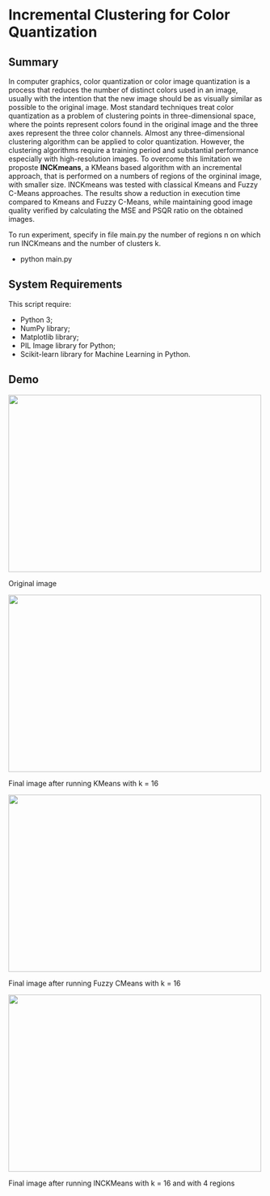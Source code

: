 # Incremental Clustering for Color Quantization #

## Summary ##
In computer graphics, color quantization or color image quantization is a process that reduces the number of distinct colors used in an image, 
usually with the intention that the new image should be as visually similar as possible to the original image. 
Most standard techniques treat color quantization as a problem of clustering points in three-dimensional space, where the points represent colors 
found in the original image and the three axes represent the three color channels. Almost any three-dimensional clustering algorithm can be applied 
to color quantization. 
However, the clustering algorithms require a training period and substantial performance especially with high-resolution images. 
To overcome this limitation we proposte **INCKmeans**, a KMeans based algorithm with an incremental approach, that is performed on a numbers of regions of the orgininal image,
with smaller size.
INCKmeans was tested with classical Kmeans and Fuzzy C-Means approaches. The results show a reduction in execution time compared to Kmeans and Fuzzy C-Means,
while maintaining good image quality verified by calculating the MSE and PSQR ratio on the obtained images.

To run experiment, specify in file main.py the number of regions n on which run INCKmeans and the number of clusters k.

* python main.py 

## System Requirements ##
This script require:
* Python 3;
* NumPy library;
* Matplotlib library;
* PIL Image library for Python;
* Scikit-learn library for Machine Learning in Python.

## Demo ##
<div>
    <img src="https://github.com/nicoladileo/INCKmeans/blob/master/img/lena.jpg" align="center" height="350" width="500">
    <p>Original image</p>
</div>
<div>
    <img src="https://github.com/nicoladileo/INCKmeans/blob/master/output/classick16lena.jpg" align="center" height="350" width="500">
    <p>Final image after running KMeans with k = 16</p>
</div>
<div>
    <img src="https://github.com/nicoladileo/INCKmeans/blob/master/output/fuzzyk16lena.jpg" align="center" height="350" width="500">
    <p>Final image after running Fuzzy CMeans with k = 16</p>
</div>
<div>
    <img src="https://github.com/nicoladileo/INCKmeans/blob/master/output/incremental_r4k16lena.jpg" align="center" height="350" width="500">
    <p>Final image after running INCKMeans with k = 16 and with 4 regions</p>
</div>

